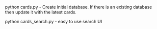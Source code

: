python cards.py - Create initial database. If there is an existing database then update it with the latest cards.

python cards_search.py - easy to use search UI
